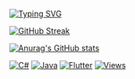 [![Typing SVG](https://readme-typing-svg.herokuapp.com/?lines=Hi+there;My+name+is+Hamid+Musayev;I+am+software+engineer+from+Azerbaijan&multiline=true&font=monospace&height=160&size=20&duration=2500)](https://git.io/typing-svg)

<!--[![Ashutosh's github activity graph](https://activity-graph.herokuapp.com/graph?username=Hamidvs24&theme=react-dark)](https://github.com/ashutosh00710/github-readme-activity-graph)-->

[![GitHub Streak](https://streak-stats.demolab.com?user=HamidMusayev&theme=github-dark-blue&hide_border=true&border_radius=12)](https://git.io/streak-stats)

[![Anurag's GitHub stats](https://github-readme-stats.vercel.app/api?username=HamidMusayev&show_icons=true&hide_border=true&theme=github_dark )](https://github.com/anuraghazra/github-readme-stats)

<p>
    <a href="#"><img alt="C#" src="https://custom-icon-badges.herokuapp.com/badge/C%23-68217A.svg?logo=cs2&logoColor=white"></a>
    <a href="#"><img alt="Java" src="https://img.shields.io/badge/Java-%23ED8B00.svg?logo=openjdk&logoColor=white"></a>
    <a href="#"><img alt="Flutter" src="https://img.shields.io/badge/Flutter-02569B.svg?logo=flutter&logoColor=white"></a>
    <a href="#"><img alt="Views" src="https://komarev.com/ghpvc/?username=Hamidvs24&color=36BCF7"></a>
</p>
